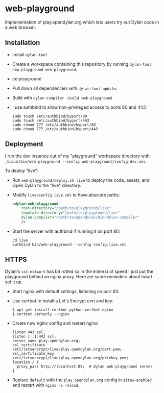 # web-playground

Implementation of play.opendylan.org which lets users try out Dylan code in a
web browser.

## Installation

* Install `dylan-tool`
* Create a workspace containing this repository by running `dylan-tool new playground web-playground`.
* cd playground
* Pull down all dependencies with `dylan-tool update`.
* Build with `dylan-compiler -build web-playground`
* I use authbind to allow non-privileged access to ports 80 and 443:

  ```shell
  sudo touch /etc/authbind/byport/80
  sudo touch /etc/authbind/byport/443
  sudo chmod 777 /etc/authbind/byport/80
  sudo chmod 777 /etc/authbind/byport/443
  ```

## Deployment

I run the dev instance out of my "playground" workspace directory with
`_build/bin/web-playground --config web-playground/config.dev.xml`.

To deploy "live":

* Run `web-playground/deploy.sh live` to deploy the code, assets, and Open
  Dylan to the "live" directory.

* Modify `live/config.live.xml` to have absolute paths:

  ```xml
  <dylan-web-playground
      root-directory="/path/to/playground/live"
      template-directory="/path/to/playground/live"
      dylan-compiler="/path/to/opendylan/bin/dylan-compiler"
      />
  ```

* Start the server with authbind if running it on port 80:

  ```shell
  cd live
  authbind bin/web-playground --config config.live.xml
  ```

## HTTPS

Dylan's `ssl-network` has bit rotted so in the interest of speed I just put the
playground behind an nginx proxy. Here are some reminders about how I set it
up.

* Start nginx with default settings, listening on port 80.

* Use certbot to install a Let's Encrypt cert and key:
  ```shell
  $ apt-get install certbot python-certbot-nginx
  $ certbot certonly --nginx
  ```

* Create new nginx config and restart nginx:
  ```
  listen 443 ssl;
  listen [::]:443 ssl;
  server_name play.opendylan.org;
  ssl_certificate     /etc/letsencrypt/live/play.opendylan.org/cert.pem;
  ssl_certificate_key /etc/letsencrypt/live/play.opendylan.org/privkey.pem;
  location / {
    proxy_pass http://localhost:80;  # Dylan web-playground server
  }
  ```

* Replace `default` with the `play.opendylan.org` config in `sites-enabled` and
  restart with `nginx -s reload`.
